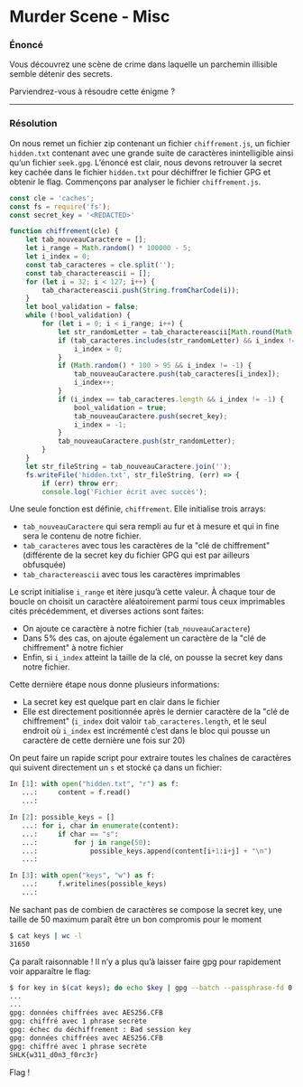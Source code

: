 # Murder Scene - Misc

### Énoncé

Vous découvrez une scène de crime dans laquelle un parchemin illisible semble détenir des secrets.

Parviendrez-vous à résoudre cette énigme ?

---

### Résolution

On nous remet un fichier zip contenant un fichier `chiffrement.js`, un fichier `hidden.txt` contenant avec une grande suite de caractères inintelligible ainsi qu’un fichier `seek.gpg`.
L’énoncé est clair, nous devons retrouver la secret key cachée dans le fichier `hidden.txt` pour déchiffrer le fichier GPG et obtenir le flag. Commençons par analyser le fichier `chiffrement.js`.

```javascript
const cle = 'caches';
const fs = require('fs');
const secret_key = '<REDACTED>'

function chiffrement(cle) {
    let tab_nouveauCaractere = [];
    let i_range = Math.random() * 100000 - 5;
    let i_index = 0;
    const tab_caracteres = cle.split('');
    const tab_charactereascii = [];
    for (let i = 32; i < 127; i++) {
        tab_charactereascii.push(String.fromCharCode(i));
    }
    let bool_validation = false;
    while (!bool_validation) {
        for (let i = 0; i < i_range; i++) {
            let str_randomLetter = tab_charactereascii[Math.round(Math.random() * 94)];
            if (tab_caracteres.includes(str_randomLetter) && i_index != -1) {
                i_index = 0;
            }
            if (Math.random() * 100 > 95 && i_index != -1) {
                tab_nouveauCaractere.push(tab_caracteres[i_index]);
                i_index++;
            }
            if (i_index == tab_caracteres.length && i_index != -1) {
                bool_validation = true;
                tab_nouveauCaractere.push(secret_key);
                i_index = -1;
            }
            tab_nouveauCaractere.push(str_randomLetter);
        }
    }
    let str_fileString = tab_nouveauCaractere.join('');
    fs.writeFile('hidden.txt', str_fileString, (err) => {
        if (err) throw err;
        console.log('Fichier écrit avec succès');
```

Une seule fonction est définie, `chiffrement`. Elle initialise trois arrays:

- `tab_nouveauCaractere` qui sera rempli au fur et à mesure et qui in fine sera le contenu de notre fichier.
- `tab_caracteres` avec tous les caractères de la "clé de chiffrement" (différente de la secret key du fichier GPG qui est par ailleurs obfusquée)
- `tab_charactereascii` avec tous les caractères imprimables 

Le script initialise `i_range` et itère jusqu’à cette valeur. À chaque tour de boucle on choisit un caractère aléatoirement parmi tous ceux imprimables cités précédemment, et diverses actions sont faites:

- On ajoute ce caractère à notre fichier (`tab_nouveauCaractere`)
- Dans 5% des cas, on ajoute également un caractère de la "clé de chiffrement" à notre fichier
- Enfin, si `i_index` atteint la taille de la clé, on pousse la secret key dans notre fichier.

Cette dernière étape nous donne plusieurs informations:

- La secret key est quelque part en clair dans le fichier
- Elle est directement positionnée après le dernier caractère de la "clé de chiffrement" (`i_index` doit valoir `tab_caracteres.length`, et le seul endroit où `i_index` est incrémenté c’est dans le bloc qui pousse un caractère de cette dernière une fois sur 20)

On peut faire un rapide script pour extraire toutes les chaînes de caractères qui suivent directement un `s` et stocké ça dans un fichier:

```python
In [1]: with open("hidden.txt", "r") as f:
   ...:     content = f.read()
   ...: 

In [2]: possible_keys = []
   ...: for i, char in enumerate(content):
   ...:     if char == "s":
   ...:         for j in range(50):
   ...:             possible_keys.append(content[i+1:i+j] + "\n")
   ...: 

In [3]: with open("keys", "w") as f:
   ...:     f.writelines(possible_keys)
   ...:
```

Ne sachant pas de combien de caractères se compose la secret key, une taille de 50 maximum paraît être un bon compromis pour le moment

```bash
$ cat keys | wc -l
31650
```

Ça paraît raisonnable ! Il n’y a plus qu’à laisser faire gpg pour rapidement voir apparaître le flag:

```bash
$ for key in $(cat keys); do echo $key | gpg --batch --passphrase-fd 0 -d seek.gpg && break; done; 
...
...
gpg: données chiffrées avec AES256.CFB
gpg: chiffré avec 1 phrase secrète
gpg: échec du déchiffrement : Bad session key
gpg: données chiffrées avec AES256.CFB
gpg: chiffré avec 1 phrase secrète
SHLK{w311_d0n3_f0rc3r}
```

Flag !

